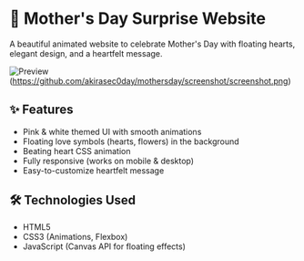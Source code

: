 # 💖 Mother's Day Surprise Website  

A beautiful animated website to celebrate Mother's Day with floating hearts, elegant design, and a heartfelt message.  

![Preview](preview.gif) (https://github.com/akirasec0day/mothersday/screenshot/screenshot.png)

## ✨ Features  
- Pink & white themed UI with smooth animations  
- Floating love symbols (hearts, flowers) in the background  
- Beating heart CSS animation  
- Fully responsive (works on mobile & desktop)  
- Easy-to-customize heartfelt message  

## 🛠️ Technologies Used  
- HTML5  
- CSS3 (Animations, Flexbox)  
- JavaScript (Canvas API for floating effects)  